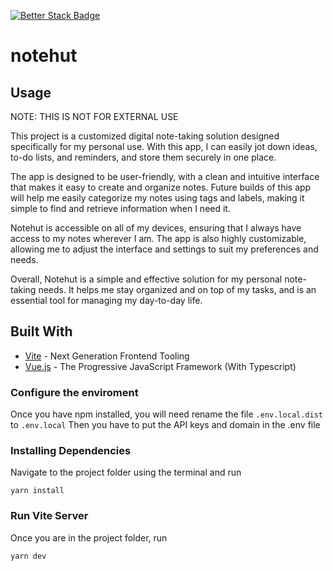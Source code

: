 [![Better Stack Badge](https://uptime.betterstack.com/status-badges/v1/monitor/r6qf.svg)](https://uptime.betterstack.com/?utm_source=status_badge)

# notehut

## Usage

NOTE: THIS IS NOT FOR EXTERNAL USE

This project is a customized digital note-taking solution designed specifically for my personal use. With this app, I can easily jot down ideas, to-do lists, and reminders, and store them securely in one place.

The app is designed to be user-friendly, with a clean and intuitive interface that makes it easy to create and organize notes. Future builds of this app will help me easily categorize my notes using tags and labels, making it simple to find and retrieve information when I need it.

Notehut is accessible on all of my devices, ensuring that I always have access to my notes wherever I am. The app is also highly customizable, allowing me to adjust the interface and settings to suit my preferences and needs.

Overall, Notehut is a simple and effective solution for my personal note-taking needs. It helps me stay organized and on top of my tasks, and is an essential tool for managing my day-to-day life.

## Built With

- [Vite](https://vitejs.dev/) - Next Generation Frontend Tooling
- [Vue.js](https://vuejs.org/) - The Progressive JavaScript Framework (With Typescript)

### Configure the enviroment

Once you have npm installed, you will need rename the file `.env.local.dist` to `.env.local`
Then you have to put the API keys and domain in the .env file

### Installing Dependencies

Navigate to the project folder using the terminal and run

```
yarn install
```

### Run Vite Server

Once you are in the project folder, run

```
yarn dev
```
